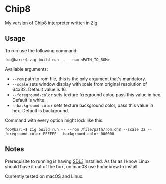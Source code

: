 # Chip8

My version of Chip8 interpreter written in Zig.

## Usage

To run use the following command:

```console
foo@bar:~$ zig build run -- --rom <PATH_TO_ROM>
```

Available arguments:
- `--rom` path to rom file, this is the only argument that's mandatory.
- `--scale` sets window display with scale from original resolution of 64x32. Default value is 16.
- `--foreground-color` sets texture foreground color, pass this value in hex. Default is white.
- `--background-color` sets texture background color, pass this value in hex. Default is background.

Command with every option might look like this:
```console
foo@bar:~$ zig build run -- --rom /file/path/rom.ch8 --scale 32 --foreground-color FFFFFF --background-color 000000
```

## Notes

Prerequisite to running is having [SDL3](https://github.com/libsdl-org/SDL) installed. As far as I know Linux should have it out of the box, on macOS use homebrew to install.


Currently tested on macOS and Linux.